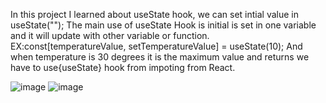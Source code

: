 In this project I learned about useState hook, we can set intial value in useState("");
The main use of useState Hook is initial is set in one variable and it will update with other variable or function.
EX:const[temperatureValue, setTemperatureValue] = useState(10);
And when temperature is 30 degrees it is the maximum value and returns
we have to use{useState} hook from impoting from React.




![image](https://github.com/Vasanthkarri/temperaturecontrol-3/assets/95275323/25b0016f-7b28-4101-9199-898ab375b078)
![image](https://github.com/Vasanthkarri/temperaturecontrol-3/assets/95275323/1a9ca07a-db37-4c34-926f-426b9ba17512)
